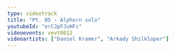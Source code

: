 ```yaml
---
type: videotrack
title: "Pt. 05 - Alphorn solo"
youtubeId: "erCJpFJuHFc"
videoevents: vevt0012
videoartists: ["Daniel Kramer", "Arkady Shilkloper"]
---
```

